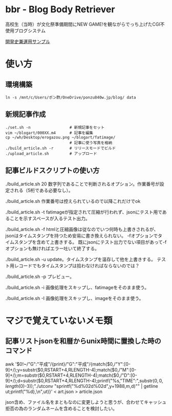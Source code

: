 # bbr - Blog Body Retriever
高校生（当時）が文化祭準備期間にNEW GAME!を観ながらでっち上げたCGI不使用ブログシステム

[開発史兼運用サンプル](https://ponzu840w.jp/blog/blog.html?id=00000)

# 使い方
## 環境構築
```
ln -s /mnt/c/Users/ポン酢/OneDrive/ponzu840w.jp/blog/ data
```

## 新規記事作成
```
./set.sh -n                 # 新規記事をセット
vim ~/blogart/000XX.m4      # 記事を編集
cp ~/wh/Desktop/erogazou.png ~/blogart/fatimage/
                            # 記事に使う写真を格納
./build_article.sh -r       # リリースモードでビルド
./upload_article.sh         # アップロード
```

## 記事ビルドスクリプトの使い方

./build_article.sh 20
  数字列であることで判断されるオプション。作業番号が設定される（5桁である必要なし）。

./build_article.sh
  作業番号は控えられているので以降これだけでok

./build_article.sh -t
  fatimageが指定されて圧縮が行われず、jsonにテスト用であることを示すスペースが入るテスト出力。

./build_article.sh -f
  htmlと圧縮画像は従なのでいつ何時も上書きされるが、
  jsonはタイムスタンプを持つため安易に書き換えられない。
  -fオプションでタイムスタンプを含めて上書きする。
  既にjsonにテスト出力でない項目があって-fオプションも無ければエラー吐いて終了する。

./build_article.sh -u
  update。タイムスタンプを温存して他を上書きする。
  テスト用レコードでもタイムスタンプは拾わなければならないのでは？

./build_article.sh -p
  プレビュー。

./build_article.sh -i
  画像処理をスキップし、fatimageをそのまま使う。

./build_article.sh -I
  画像処理をスキップし、imageをそのまま使う。

# マジで覚えていないメモ類

## 記事リストjsonを和暦からunix時間に置換した時のコマンド
awk '$0!~/"G":"平成"/{print}/"G":"平成"/{match($0,/"Y":[0-9]+/);y=substr($0,RSTART+4,RLENGTH-4);match($0,/"M":[0-9]+/);m=substr($0,RSTART+4,RLENGTH-4);match($0,/"D":[0-9]+/);d=substr($0,RSTART+4,RLENGTH-4);printf("%s,\"TIME\":",substr($0,0,length($0)-3));"./utconv "sprintf("%d%02d%02d",y+1988,m,d)"" | getline ut;printf("%d},\n",ut)}' < art.json > article.json

json含め、ファイル名をまともなのに変更しようと思うが、合わせてキャッシュ拒否の為のランダムネームを含めることを検討したい。
